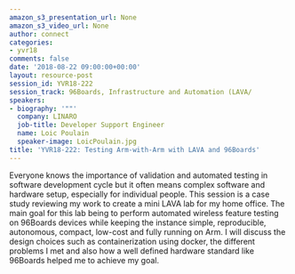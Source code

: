 ```yaml
---
amazon_s3_presentation_url: None
amazon_s3_video_url: None
author: connect
categories:
- yvr18
comments: false
date: '2018-08-22 09:00:00+00:00'
layout: resource-post
session_id: YVR18-222
session_track: 96Boards, Infrastructure and Automation (LAVA/
speakers:
- biography: '""'
  company: LINARO
  job-title: Developer Support Engineer
  name: Loic Poulain
  speaker-image: LoicPoulain.jpg
title: 'YVR18-222: Testing Arm-with-Arm with LAVA and 96Boards'
---
```


Everyone knows the importance of validation and automated testing in software development cycle but it often means complex software and hardware setup, especially for individual people. This session is a case study reviewing my work to create a mini LAVA lab for my home office. The main goal for this lab being to perform automated wireless feature testing on 96Boards devices while keeping the instance simple, reproducible, autonomous, compact, low-cost and fully running on Arm. I will discuss the design choices such as containerization using docker, the different problems I met and also how a well defined hardware standard like 96Boards helped me to achieve my goal.